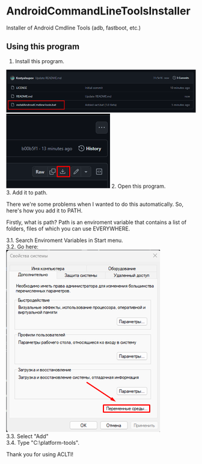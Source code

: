 # AndroidCommandLineToolsInstaller
Installer of Android Cmdline Tools (adb, fastboot, etc.)

## Using this program
1. Install this program.<br>
<img src="https://github.com/KostyaIsupov/AndroidCommandLineToolsInstaller/blob/main/Photos/image1.png?raw=true">
<img src="https://github.com/KostyaIsupov/AndroidCommandLineToolsInstaller/blob/main/Photos/image2.png?raw=true">
2. Open this program.<br>
3. Add it to path.<br>

There we're some problems when I wanted to do this automatically. So, here's how you add it to PATH.

Firstly, what is path? Path is an enviroment variable that contains a list of folders, files of which you can use EVERYWHERE.

3.1. Search Enviroment Variables in Start menu.<br>
3.2. Go here:<br>
<img src="https://github.com/KostyaIsupov/AndroidCommandLineToolsInstaller/blob/main/Photos/image3.png?raw=true">
<br>
3.3. Select "Add"<br>
3.4. Type "C:\platform-tools".

Thank you for using ACLTI!
